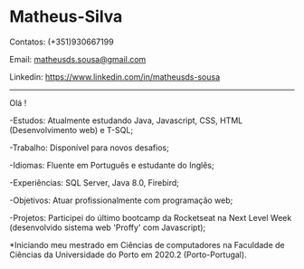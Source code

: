 # Matheus-Silva

Contatos: (+351)930667199

Email: matheusds.sousa@gmail.com

Linkedin: https://www.linkedin.com/in/matheusds-sousa

----------------------------------------------------------------------

Olá !

-Estudos: Atualmente estudando Java, Javascript, CSS, HTML (Desenvolvimento web) e T-SQL;

-Trabalho: Disponível para novos desafios;

-Idiomas: Fluente em Português e estudante do Inglês;

-Experiências: SQL Server, Java 8.0, Firebird;

-Objetivos: Atuar profissionalmente com programação web;

-Projetos: Participei do último bootcamp da Rocketseat na Next Level Week (desenvolvido sistema web 'Proffy' com Javascript);


*Iniciando meu mestrado em Ciências de computadores na Faculdade de Ciências da Universidade do Porto em 2020.2 (Porto-Portugal).
